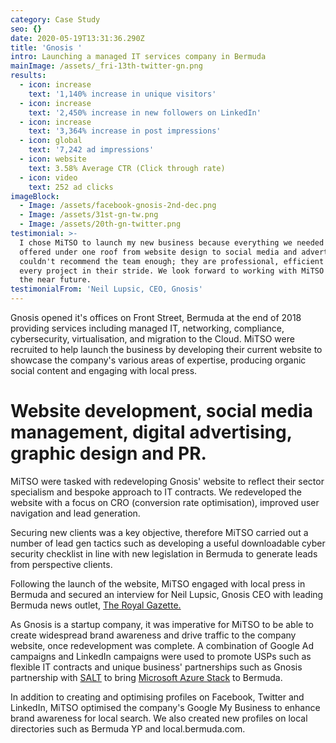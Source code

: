 ```yaml
---
category: Case Study
seo: {}
date: 2020-05-19T13:31:36.290Z
title: 'Gnosis '
intro: Launching a managed IT services company in Bermuda
mainImage: /assets/_fri-13th-twitter-gn.png
results:
  - icon: increase
    text: '1,140% increase in unique visitors'
  - icon: increase
    text: '2,450% increase in new followers on LinkedIn'
  - icon: increase
    text: '3,364% increase in post impressions'
  - icon: global
    text: '7,242 ad impressions'
  - icon: website
    text: 3.58% Average CTR (Click through rate)
  - icon: video
    text: 252 ad clicks
imageBlock:
  - Image: /assets/facebook-gnosis-2nd-dec.png
  - Image: /assets/31st-gn-tw.png
  - Image: /assets/20th-gn-twitter.png
testimonial: >-
  I chose MiTSO to launch my new business because everything we needed was
  offered under one roof from website design to social media and advertising. I
  couldn't recommend the team enough; they are professional, efficient and take
  every project in their stride. We look forward to working with MiTSO again in
  the near future. 
testimonialFrom: 'Neil Lupsic, CEO, Gnosis'
---
```

Gnosis opened it's offices on Front Street, Bermuda at the end of 2018 providing services including managed IT, networking, compliance, cybersecurity, virtualisation, and migration to the Cloud. MiTSO were recruited to help launch the business by developing their current website to showcase the company's various areas of expertise, producing organic social content and engaging with local press. 

# Website development, social media management, digital advertising, graphic design and PR.

MiTSO were tasked with redeveloping Gnosis' website to reflect their sector specialism and bespoke approach to IT contracts. We redeveloped the website with a focus on CRO (conversion rate optimisation), improved user navigation and lead generation.

Securing new clients was a key objective, therefore MiTSO carried out a number of lead gen tactics such as developing a useful downloadable cyber security checklist in line with new legislation in Bermuda to generate leads from perspective clients. 

Following the launch of the website, MiTSO engaged with local press in Bermuda and secured an interview for Neil Lupsic, Gnosis CEO with leading Bermuda news outlet, [The Royal Gazette.](http://mobile.royalgazette.com/local-business/article/20190816/team-bring-innovation-to-managed-it-services&template=mobileart&template=mobileart)

As Gnosis is a startup company, it was imperative for MiTSO to be able to create widespread brand awareness and drive traffic to the company website, once redevelopment was complete. A combination of Google Ad campaigns and LinkedIn campaigns were used to promote USPs such as flexible IT contracts and unique business' partnerships such as Gnosis partnership with [SALT](https://www.salt.ky/) to bring [Microsoft Azure Stack](https://azure.microsoft.com/en-us/) to Bermuda.

In addition to creating and optimising profiles on Facebook, Twitter and LinkedIn, MiTSO optimised the company's Google My Business to enhance brand awareness for local search. We also created new profiles on local directories such as Bermuda YP and local.bermuda.com.
